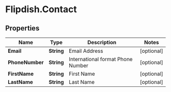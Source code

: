 # Flipdish.Contact

## Properties
Name | Type | Description | Notes
------------ | ------------- | ------------- | -------------
**Email** | **String** | Email Address | [optional] 
**PhoneNumber** | **String** | International format Phone Number | [optional] 
**FirstName** | **String** | First Name | [optional] 
**LastName** | **String** | Last Name | [optional] 


